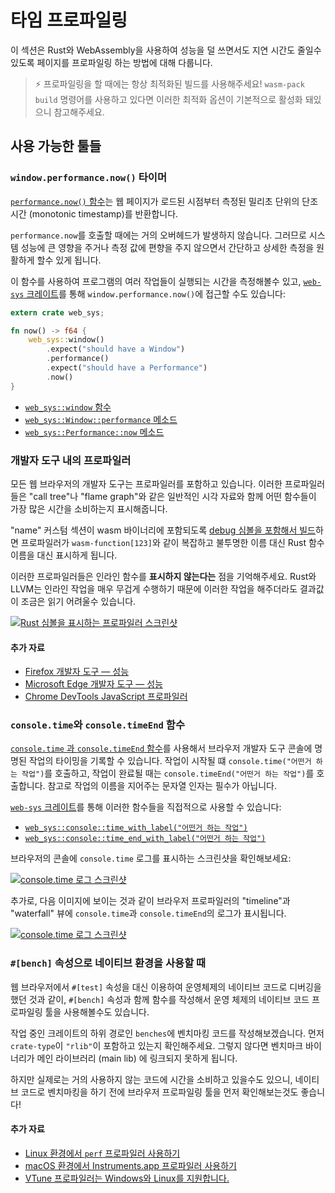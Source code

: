 # 타임 프로파일링

이 섹션은 Rust와 WebAssembly을 사용하여 성능을 덜 쓰면서도 지연 시간도 줄일수 있도록 페이지를 프로파일링 하는 방법에 대해 다룹니다.

> ⚡ 프로파일링을 할 때에는 항상 최적화된 빌드를 사용해주세요! `wasm-pack build` 명령어를 사용하고 있다면 이러한 최적화 옵션이 기본적으로 활성화 돼있으니 참고해주세요.

## 사용 가능한 툴들

### `window.performance.now()` 타이머

[`performance.now()` 함수][perf-now]는 웹 페이지가 로드된 시점부터 측정된 밀리초 단위의 단조 시간 (monotonic timestamp)를 반환합니다.

`performance.now`를 호출할 때에는 거의 오버헤드가 발생하지 않습니다. 그러므로 시스템 성능에 큰 영향을 주거나 측정 값에 편향을 주지 않으면서 간단하고 상세한 측정을 원활하게 할수 있게 됩니다.

이 함수를 사용하여 프로그램의 여러 작업들이 실행되는 시간을 측정해볼수 있고, [`web-sys` 크레이트][web-sys]를 통해 `window.performance.now()`에 접근할 수도 있습니다:

```rust
extern crate web_sys;

fn now() -> f64 {
    web_sys::window()
        .expect("should have a Window")
        .performance()
        .expect("should have a Performance")
        .now()
}
```

* [`web_sys::window` 함수](https://rustwasm.github.io/wasm-bindgen/api/web_sys/fn.window.html)
* [`web_sys::Window::performance` 메소드](https://rustwasm.github.io/wasm-bindgen/api/web_sys/struct.Window.html#method.performance)
* [`web_sys::Performance::now` 메소드](https://rustwasm.github.io/wasm-bindgen/api/web_sys/struct.Performance.html#method.now)

[perf-now]: https://developer.mozilla.org/en-US/docs/Web/API/Performance/now

### 개발자 도구 내의 프로파일러

모든 웹 브라우저의 개발자 도구는 프로파일러를 포함하고 있습니다. 이러한 프로파일러들은 "call tree"나 "flame graph"와 같은 일반적인 시각 자료와 함께 어떤 함수들이 가장 많은 시간을 소비하는지 표시해줍니다.

"name" 커스텀 섹션이 wasm 바이너리에 포함되도록 [debug 심볼을 포함해서 빌드][symbols]하면 프로파일러가 `wasm-function[123]`와 같이 복잡하고 불투명한 이름 대신 Rust 함수 이름을 대신 표시하게 됩니다.

이러한 프로파일러들은 인라인 함수를 **표시하지 않는다는** 점을 기억해주세요. Rust와 LLVM는 인라인 작업을 매우 무겁게 수행하기 때문에 이러한 작업을 해주더라도 결과값이 조금은 읽기 어려울수 있습니다.

[symbols]: ./debugging.html#building-with-debug-symbols

[![Rust 심볼을 표시하는 프로파일러 스크린샷](../images/game-of-life/profiler-with-rust-names.png)](../images/game-of-life/profiler-with-rust-names.png)

#### 추가 자료

* [Firefox 개발자 도구 — 성능](https://developer.mozilla.org/en-US/docs/Tools/Performance)
* [Microsoft Edge 개발자 도구 — 성능](https://docs.microsoft.com/en-us/microsoft-edge/devtools-guide/performance)
* [Chrome DevTools JavaScript 프로파일러](https://developers.google.com/web/tools/chrome-devtools/rendering-tools/js-execution)

### `console.time`와 `console.timeEnd` 함수

[`console.time` 과 `console.timeEnd` 함수][console-time]를 사용해서 브라우저 개발자 도구 콘솔에 명명된 작업의 타이밍을 기록할 수 있습니다. 작업이 시작될 떄 `console.time("어떤거 하는 작업")`를 호출하고, 작업이 완료될 때는 `console.timeEnd("어떤거 하는 작업")`를 호출합니다. 참고로 작업의 이름을 지어주는 문자열 인자는 필수가 아닙니다.

[`web-sys` 크레이트][web-sys]를 통해 이러한 함수들을 직접적으로 사용할 수 있습니다:

* [`web_sys::console::time_with_label("어떤거 하는 작업")`](https://rustwasm.github.io/wasm-bindgen/api/web_sys/console/fn.time_with_label.html)
* [`web_sys::console::time_end_with_label("어떤거 하는 작업")`](https://rustwasm.github.io/wasm-bindgen/api/web_sys/console/fn.time_end_with_label.html)

브라우저의 콘솔에 `console.time` 로그를 표시하는 스크린샷을 확인해보세요:

[![console.time 로그 스크린샷](../images/game-of-life/console-time.png)](../images/game-of-life/console-time.png)

추가로, 다음 이미지에 보이는 것과 같이 브라우저 프로파일러의 "timeline"과 "waterfall" 뷰에 `console.time`과 `console.timeEnd`의 로그가 표시됩니다.

[![console.time 로그 스크린샷](../images/game-of-life/console-time-in-profiler.png)](../images/game-of-life/console-time-in-profiler.png)

[console-time]: https://developer.mozilla.org/en-US/docs/Web/API/Console/time

### `#[bench]` 속성으로 네이티브 환경을 사용할 때

웹 브라우저에서 `#[test]` 속성을 대신 이용하여 운영체제의 네이티브 코드로 디버깅을 했던 것과 같이, `#[bench]` 속성과 함께 함수를 작성해서 운영 체제의 네이티브 코드 프로파일링 툴을 사용해볼수도 있습니다.

작업 중인 크레이트의 하위 경로인 `benches`에 벤치마킹 코드를 작성해보겠습니다. 먼저 `crate-type`이 `"rlib"`이 포함하고 있는지 확인해주세요. 그렇지 않다면 벤치마크 바이너리가 메인 라이브러리 (main lib) 에 링크되지 못하게 됩니다.

하지만 실제로는 거의 사용하지 않는 코드에 시간을 소비하고 있을수도 있으니, 네이티브 코드로 벤치마킹을 하기 전에 브라우저 프로파일링 툴을 먼저 확인해보는것도 좋습니다!

#### 추가 자료

* [Linux 환경에서 `perf` 프로파일러 사용하기](http://www.brendangregg.com/perf.html)
* [macOS 환경에서 Instruments.app 프로파일러 사용하기](https://help.apple.com/instruments/mac/current/)
* [VTune 프로파일러는 Windows와 Linux를 지원합니다.](https://software.intel.com/en-us/vtune)

[web-sys]: https://rustwasm.github.io/wasm-bindgen/web-sys/index.html
